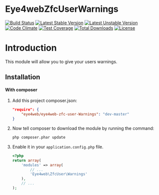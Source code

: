 Eye4webZfcUserWarnings
==========
[![Build Status](https://travis-ci.org/Eye4web/Eye4webZfcUserWarnings.svg?branch=master)](https://travis-ci.org/Eye4web/Eye4webZfcUserWarnings)
[![Latest Stable Version](https://poser.pugx.org/eye4web/eye4web-zfc-user-Warnings/v/stable.svg)](https://packagist.org/packages/eye4web/eye4web-zfc-user-Warnings)
[![Latest Unstable Version](https://poser.pugx.org/eye4web/eye4web-zfc-user-Warnings/v/unstable.svg)](https://packagist.org/packages/eye4web/eye4web-zfc-user-Warnings)
[![Code Climate](https://codeclimate.com/github/Eye4web/Eye4webZfcUserWarnings/badges/gpa.svg)](https://codeclimate.com/github/Eye4web/Eye4webZfcUserWarnings)
[![Test Coverage](https://codeclimate.com/github/Eye4web/Eye4webZfcUserWarnings/badges/coverage.svg)](https://codeclimate.com/github/Eye4web/Eye4webZfcUserWarnings)
[![Total Downloads](https://poser.pugx.org/eye4web/eye4web-zfc-user-Warnings/downloads.svg)](https://packagist.org/packages/eye4web/eye4web-zfc-user-Warnings)
[![License](https://poser.pugx.org/eye4web/eye4web-zfc-user-Warnings/license.svg)](https://packagist.org/packages/eye4web/eye4web-zfc-user-Warnings)

Introduction
==========
This module will allow you to give your users warnings.

Installation
------------
#### With composer

1. Add this project composer.json:

    ```json
    "require": {
        "eye4web/eye4web-zfc-user-Warnings": "dev-master"
    }
    ```

2. Now tell composer to download the module by running the command:

    ```bash
    php composer.phar update
    ```

3. Enable it in your `application.config.php` file.

    ```php
    <?php
    return array(
        'modules' => array(
            // ...
            'Eye4web\ZfcUser\Warnings'
        ),
        // ...
    );
    ```
